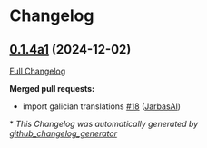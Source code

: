 # Changelog

## [0.1.4a1](https://github.com/OpenVoiceOS/ovos-skill-somafm/tree/0.1.4a1) (2024-12-02)

[Full Changelog](https://github.com/OpenVoiceOS/ovos-skill-somafm/compare/0.1.3...0.1.4a1)

**Merged pull requests:**

- import galician translations [\#18](https://github.com/OpenVoiceOS/ovos-skill-somafm/pull/18) ([JarbasAl](https://github.com/JarbasAl))



\* *This Changelog was automatically generated by [github_changelog_generator](https://github.com/github-changelog-generator/github-changelog-generator)*
